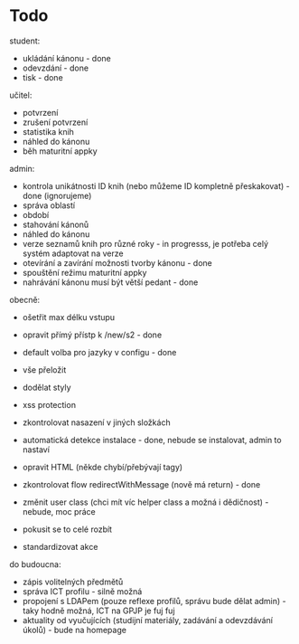 # Todo

student:
 - ukládání kánonu - done
 - odevzdání - done
 - tisk - done

učitel:
 - potvrzení
 - zrušení potvrzení
 - statistika knih
 - náhled do kánonu
 - běh maturitní appky

admin:
 - kontrola unikátnosti ID knih (nebo můžeme ID kompletně přeskakovat) - done (ignorujeme)
 - správa oblastí
 - období
 - stahování kánonů
 - náhled do kánonu
 - verze seznamů knih pro různé roky - in progresss, je potřeba celý systém adaptovat na verze
 - otevírání a zavírání možnosti tvorby kánonu - done
 - spouštění režimu maturitní appky
 - nahrávání kánonu musí být větší pedant - done

obecně:
 - ošetřit max délku vstupu
 - opravit přímý přístp k /new/s2 - done
 - default volba pro jazyky v configu - done
 - vše přeložit
 - dodělat styly
 - xss protection
 - zkontrolovat nasazení v jiných složkách
 - automatická detekce instalace - done, nebude se instalovat, admin to nastaví
 - opravit HTML (někde chybí/přebývají tagy)
 - zkontrolovat flow redirectWithMessage (nově má return) - done
 - změnit user class (chci mít víc helper class a možná i dědičnost) - nebude, moc práce
 
 - pokusit se to celé rozbít
 - standardizovat akce

do budoucna:
 - zápis volitelných předmětů
 - správa ICT profilu - silně možná
 - propojení s LDAPem (pouze reflexe profilů, správu bude dělat admin) - taky hodně možná, ICT na GPJP je fuj fuj
 - aktuality od vyučujících (studijní materiály, zadávání a odevzdávání úkolů) - bude na homepage
